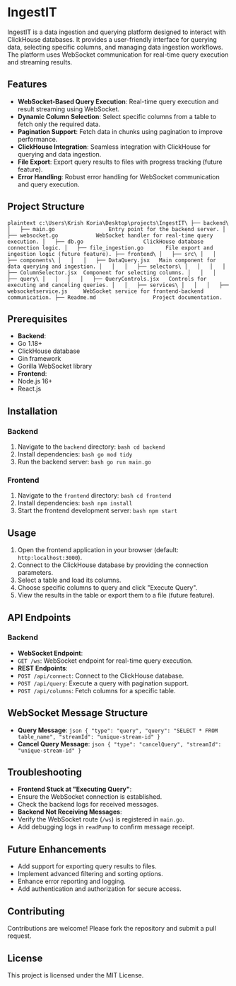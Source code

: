 # IngestIT

IngestIT is a data ingestion and querying platform designed to interact with ClickHouse databases.
It provides a user-friendly interface for querying data, selecting specific columns, and managing data ingestion workflows.
The platform uses WebSocket communication for real-time query execution and streaming results.

## Features

- **WebSocket-Based Query Execution**: Real-time query execution and result streaming using WebSocket.
- **Dynamic Column Selection**: Select specific columns from a table to fetch only the required data.
- **Pagination Support**: Fetch data in chunks using pagination to improve performance.
- **ClickHouse Integration**: Seamless integration with ClickHouse for querying and data ingestion.
- **File Export**: Export query results to files with progress tracking (future feature).
- **Error Handling**: Robust error handling for WebSocket communication and query execution.

## Project Structure

`plaintext
 c:\Users\Krish Koria\Desktop\projects\IngestIT\
 ├── backend\
 │   ├── main.go                 Entry point for the backend server.
 │   ├── websocket.go            WebSocket handler for real-time query execution.
 │   ├── db.go                   ClickHouse database connection logic.
 │   ├── file_ingestion.go       File export and ingestion logic (future feature).
 ├── frontend\
 │   ├── src\
 │   │   ├── components\
 │   │   │   ├── DataQuery.jsx   Main component for data querying and ingestion.
 │   │   │   ├── selectors\
 │   │   │   │   ├── ColumnSelector.jsx  Component for selecting columns.
 │   │   │   ├── query\
 │   │   │   │   ├── QueryControls.jsx   Controls for executing and canceling queries.
 │   │   ├── services\
 │   │   │   ├── websocketservice.js     WebSocket service for frontend-backend communication.
 ├── Readme.md                  Project documentation.
 `

## Prerequisites

- **Backend**:
- Go 1.18+
- ClickHouse database
- Gin framework
- Gorilla WebSocket library
- **Frontend**:
- Node.js 16+
- React.js

## Installation

### Backend

1.  Navigate to the `backend` directory:
    `bash
   cd backend
   `
2.  Install dependencies:
    `bash
   go mod tidy
   `
3.  Run the backend server:
    `bash
   go run main.go
   `

### Frontend

1.  Navigate to the `frontend` directory:
    `bash
   cd frontend
   `
2.  Install dependencies:
    `bash
   npm install
   `
3.  Start the frontend development server:
    `bash
   npm start
   `

## Usage

1.  Open the frontend application in your browser (default: `http:localhost:3000`).
2.  Connect to the ClickHouse database by providing the connection parameters.
3.  Select a table and load its columns.
4.  Choose specific columns to query and click "Execute Query".
5.  View the results in the table or export them to a file (future feature).

## API Endpoints

### Backend

- **WebSocket Endpoint**:
- `GET /ws`: WebSocket endpoint for real-time query execution.
- **REST Endpoints**:
- `POST /api/connect`: Connect to the ClickHouse database.
- `POST /api/query`: Execute a query with pagination support.
- `POST /api/columns`: Fetch columns for a specific table.

## WebSocket Message Structure

- **Query Message**:
  `json
  {
    "type": "query",
    "query": "SELECT * FROM table_name",
    "streamId": "unique-stream-id"
  }
  `
- **Cancel Query Message**:
  `json
  {
    "type": "cancelQuery",
    "streamId": "unique-stream-id"
  }
  `

## Troubleshooting

- **Frontend Stuck at "Executing Query"**:
- Ensure the WebSocket connection is established.
- Check the backend logs for received messages.
- **Backend Not Receiving Messages**:
- Verify the WebSocket route (`/ws`) is registered in `main.go`.
- Add debugging logs in `readPump` to confirm message receipt.

## Future Enhancements

- Add support for exporting query results to files.
- Implement advanced filtering and sorting options.
- Enhance error reporting and logging.
- Add authentication and authorization for secure access.

## Contributing

Contributions are welcome! Please fork the repository and submit a pull request.

## License

This project is licensed under the MIT License.
